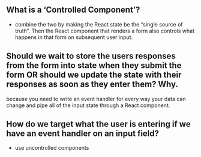 ## What is a ‘Controlled Component’?
- combine the two by making the React state be the “single source of truth”. Then the React component that renders a form also controls what happens in that form on subsequent user input.
## Should we wait to store the users responses from the form into state when they submit the form OR should we update the state with their responses as soon as they enter them? Why.
 because you need to write an event handler for every way your data can change and pipe all of the input state through a React component.
## How do we target what the user is entering if we have an event handler on an input field?
- use uncontrolled components